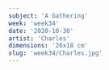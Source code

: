 ```yaml
---
subject: 'A Gathering'
week: 'week34'
date: '2020-10-30'
artist: 'Charles'
dimensions: '26x18 cm'
slug: 'week34/Charles.jpg'
---
```

